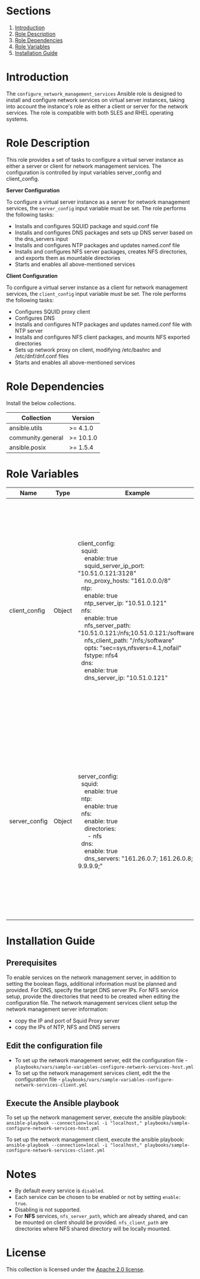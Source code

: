 # Sections

1. [Introduction](#introduction)
1. [Role Description](#role-description)
1. [Role Dependencies](#role-dependencies)
1. [Role Variables](#role-variables)
1. [Installation Guide](#installation-guide)

# Introduction

The `configure_network_management_services` Ansible role is designed to install and configure network services on virtual server instances, taking into account the instance's role as either a client or server for the network services.  The role is compatible with both SLES and RHEL operating systems.

# Role Description

This role provides a set of tasks to configure a virtual server instance as either a server or client for network management services. The configuration is controlled by input variables server_config and client_config.

**Server Configuration**

To configure a virtual server instance as a server for network management services, the `server_config` input variable must be set. The role performs the following tasks:

- Installs and configures SQUID package and squid.conf file
- Installs and configures DNS packages and sets up DNS server based on the dns_servers input
- Installs and configures NTP packages and updates named.conf file
- Installs and configures NFS server packages, creates NFS directories, and exports them as mountable directories
- Starts and enables all above-mentioned services

**Client Configuration**

To configure a virtual server instance as a client for network management services, the `client_config` input variable must be set. The role performs the following tasks:

- Configures SQUID proxy client
- Configures DNS
- Installs and configures NTP packages and updates named.conf file with NTP server
- Installs and configures NFS client packages, and mounts NFS exported directories
- Sets up network proxy on client, modifying /etc/bashrc and /etc/dnf/dnf.conf files
- Starts and enables all above-mentioned services

# Role Dependencies

Install the below collections.

|Collection|Version|
|----------|-------|
|ansible.utils| >= 4.1.0|
|community.general| >= 10.1.0|
|ansible.posix| >= 1.5.4|

# Role Variables

| Name  | Type  |Example  | Description |
|-------|-------|---------|-------------|
| client_config  | Object  |client_config: <br>&nbsp;&nbsp;squid: <br>&nbsp;&nbsp;&nbsp;&nbsp;enable: true <br> &nbsp;&nbsp;&nbsp;&nbsp;squid_server_ip_port: "10.51.0.121:3128" <br> &nbsp;&nbsp;&nbsp;&nbsp;no_proxy_hosts: "161.0.0.0/8" <br> &nbsp;&nbsp;ntp: <br> &nbsp;&nbsp;&nbsp;&nbsp;enable: true <br> &nbsp;&nbsp;&nbsp;&nbsp;ntp_server_ip: "10.51.0.121" <br> &nbsp;&nbsp;nfs: <br> &nbsp;&nbsp;&nbsp;&nbsp;enable: true <br> &nbsp;&nbsp;&nbsp;&nbsp;nfs_server_path: "10.51.0.121:/nfs;10.51.0.121:/software" <br> &nbsp;&nbsp;&nbsp;&nbsp;nfs_client_path: "/nfs;/software" <br> &nbsp;&nbsp;&nbsp;&nbsp;opts: "sec=sys,nfsvers=4.1,nofail" <br> &nbsp;&nbsp;&nbsp;&nbsp;fstype: nfs4 <br> &nbsp;&nbsp;dns: <br> &nbsp;&nbsp;&nbsp;&nbsp;enable: true <br> &nbsp;&nbsp;&nbsp;&nbsp;dns_server_ip: "10.51.0.121" <br> | Configures the host to reach network management services <br> `squid.enable` (bool) - if true, performs the squid proxy client configuration <br> `squid.squid_server_ip_port` - the the IP and port for the Squid server <br> `squid.no_proxy_hosts` - comma-separated list of hosts that bypass the proxy <br> `ntp.enable` (bool) - if true, enables the NTP service <br> `ntp.ntp_server_ip` - the IP of the NTP server <br> `nfs.enable` (bool) - if true, enables the NFS service <br> `nfs.nfs_server_path` - the path to the NFS server <br> `nfs.nfs_client_path` - the path on the client for NFS <br> `nfs.opts` - options for NFS mount command <br> `nfs.fstype` - filesystem type for NFS <br> `dns.enable` (bool) - enables or disables the DNS service <br> `dns.dns_server_ip` - the IP of the DNS server|
| server_config  | Object  |server_config: <br>  &nbsp;&nbsp;squid: <br>    &nbsp;&nbsp;&nbsp;&nbsp;enable: true <br>  &nbsp;&nbsp;ntp: <br>    &nbsp;&nbsp;&nbsp;&nbsp;enable: true <br>  &nbsp;&nbsp;nfs: <br>    &nbsp;&nbsp;&nbsp;&nbsp;enable: true <br>    &nbsp;&nbsp;&nbsp;&nbsp;directories:  <br>&nbsp;&nbsp;&nbsp;&nbsp;&nbsp;&nbsp;- nfs <br> &nbsp;&nbsp;dns: <br>    &nbsp;&nbsp;&nbsp;&nbsp;enable: true <br>    &nbsp;&nbsp;&nbsp;&nbsp;dns_servers: "161.26.0.7; 161.26.0.8; 9.9.9.9;" <br> |Optionally install network services Squid Proxy, NTP, NFS and DNS.<br>`squid.enable` (bool) - if true, installs SQUID package, and configures squid.conf file <br>`ntp.enable` (bool) - if true, Installs and configures NTP packages and updates named.conf file<br>`nfs.enable` (bool) - if true, installs NFS packages, creates NFS directories <br>`nfs.directories` (bool) - list of NFS directories that must be created if they do not already exist. They will be made available as mountable directories. <br>`dns.enable` (bool)- if true, installs and configures DNS packages and sets up DNS server <br>`dns.dns_servers` - user-defined DNS server IPs|

# Installation Guide

## Prerequisites

To enable services on the network management server, in addition to setting the boolean flags, additional information must be planned and provided. For DNS, specify the target DNS server IPs. For NFS service setup, provide the directories that need to be created when editing the configuration file.
The network management services client setup the network management server information:
- copy the IP and port of Squid Proxy server
- copy the IPs of NTP, NFS and DNS servers


## Edit the configuration file
- To set up the network management server, edit the configuration file - `playbooks/vars/sample-variables-configure-network-services-host.yml`
- To set up the network management services client, edit the the configuration file - `playbooks/vars/sample-variables-configure-network-services-client.yml`

## Execute the Ansible playbook
To set up the network management server, execute the ansible playbook:
`ansible-playbook --connection=local -i "localhost," playbooks/sample-configure-network-services-host.yml`

To set up the network management client, execute the ansible playbook:
`ansible-playbook --connection=local -i "localhost," playbooks/sample-configure-network-services-client.yml`

# Notes
- By default every service is `disabled`.
- Each service can be chosen to be enabled or not by setting `enable: true`.
- Disabling is not supported.
- For **NFS** services, `nfs_server_path`, which are already shared, and can be mounted on client should be provided. `nfs_client_path` are directories where NFS shared directory will be locally mounted.

# License

This collection is licensed under the [Apache 2.0 license](http://www.apache.org/licenses/LICENSE-2.0).
